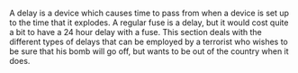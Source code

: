 A delay is a device which causes time to pass from when a device is set
up to the time that it explodes.  A regular fuse is a delay, but it would cost
quite a bit to have a 24 hour delay with a fuse.  This section deals with the
different types of delays that can be employed by a terrorist who wishes to be
sure that his bomb will go off, but wants to be out of the country when it
does.